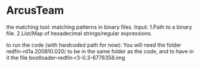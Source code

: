 # ArcusTeam
the matching tool:
matching patterns in binary files.
Input:
1.Path to a binary file.
2.List/Map of hexadecimal strings/regular expressions.

to run  the code (with hardcoded path for now):
You will need the folder redfin-rd1a.200810.020/ to be in the same folder as the code, 
and to have in it the file bootloader-redfin-r3-0.3-6776358.img
